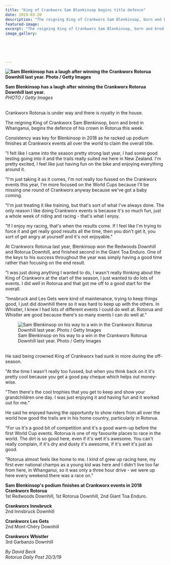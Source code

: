 ```yaml
---
title: "King of Crankworx Sam Blenkinsop begins title defence"
date: 2019-03-20
description: "The reigning King of Crankworx Sam Blenkinsop, born and bred in Whanganui, begins the defence of his crown in Rotorua"
featured-image: 
excerpt: "The reigning King of Crankworx Sam Blenkinsop, born and bred in Whanganui, begins the defence of his crown in Rotorua this week."
image_gallery:
	
	
	
	
	
---
```


<p><span><strong><img src="https://www.nzherald.co.nz/resizer/Oo9UlsxL2qeQOvKyyK_Ayq5Kawo=/620x413/smart/filters:quality(70)/arc-anglerfish-syd-prod-nzme.s3.amazonaws.com/public/7AWYADRAJBFJRDI4L4CPQ7J5UU.jpg" alt="Sam Blenkinsop has a laugh after winning the Crankworx Rotorua Downhill last year. Photo / Getty Images" /></strong></span></p>
<p><span><strong>Sam Blenkinsop has a laugh after winning the Crankworx Rotorua Downhill last year.</strong> <br /><em>PHOTO / Getty Images</em></span></p>
<p class="element element-paragraph"><br />Crankworx Rotorua is under way and there is royalty in the house.</p>
<p class="element element-paragraph">The reigning King of Crankworx Sam Blenkinsop, born and bred in Whanganui, begins the defence of his crown in Rotorua this week.</p>
<p class="element element-paragraph">Consistency was key for Blenkinsop in 2018 as he racked up podium finishes at Crankworx events all over the world to claim the overall title.</p>
<p class="element element-paragraph">"I felt like I came into the season pretty strong last year, I had some good testing going into it and the trails really suited me here in New Zealand. I'm pretty excited, I feel like just having fun on the bike and enjoying everything around it.</p>
<p class="element element-paragraph">"I'm just taking it as it comes, I'm not really too fussed on the Crankworx events this year, I'm more focused on the World Cups because I'll be missing one round of Crankworx anyway because we've got a baby coming.</p>
<p class="element element-paragraph">"I'm just treating it like training, but that's sort of what I've always done. The only reason I like doing Crankworx events is because it's so much fun, just a whole week of riding and racing - that's what I enjoy.</p>
<p class="element element-paragraph">"If I enjoy my racing, that's when the results come. If I feel like I'm trying to force it and get really good results all the time, then you don't get it, you sort of get angry at yourself and it's not enjoyable."</p>
<p class="element element-paragraph">At Crankworx Rotorua last year, Blenkinsop won the Redwoods Downhill and Rotorua Downhill, and finished second in the Giant Toa Enduro. One of the keys to his success throughout the year was simply having a good time rather than focusing on the end result.</p>
<p class="element element-paragraph">"I was just doing anything I wanted to do, I wasn't really thinking about the King of Crankworx at the start of the season, I just wanted to do lots of events. I did well in Rotorua and that got me off to a good start for the overall.</p>
<p class="element element-paragraph">"Innsbruck and Les Gets were kind of maintenance, trying to keep things good, I just did downhill there so it was hard to keep up with the others. In Whistler, I knew I had lots of different events I could do well at. Rotorua and Whistler are good because there's so many events I can do well at."</p>
<div class="element element-image"><figure><img id="" class="responsively-lazy inline-img loaded" src="https://www.nzherald.co.nz/resizer/JupqKcOFFvT2wQnHyHW_pWBY6GQ=/620x413/smart/filters:quality(70)/arc-anglerfish-syd-prod-nzme.s3.amazonaws.com/public/7FC5Q54BR5CIBD6FZ2VCMBGAFA.jpg" alt="Sam Blenkinsop on his way to a win in the Crankworx Rotorua Downhill last year. Photo / Getty Images" data-srcset="//www.nzherald.co.nz/resizer/DX3YnFh8Jw_mx-LglLVAjS8YKYs=/320x213/smart/filters:quality(70)/arc-anglerfish-syd-prod-nzme.s3.amazonaws.com/public/7FC5Q54BR5CIBD6FZ2VCMBGAFA.jpg 320w,//www.nzherald.co.nz/resizer/zRONchj3XtnX0rTIrsCVcy_qfvA=/375x250/smart/filters:quality(70)/arc-anglerfish-syd-prod-nzme.s3.amazonaws.com/public/7FC5Q54BR5CIBD6FZ2VCMBGAFA.jpg 375w,//www.nzherald.co.nz/resizer/JupqKcOFFvT2wQnHyHW_pWBY6GQ=/620x413/smart/filters:quality(70)/arc-anglerfish-syd-prod-nzme.s3.amazonaws.com/public/7FC5Q54BR5CIBD6FZ2VCMBGAFA.jpg 620w" /><figcaption><span>Sam Blenkinsop on his way to a win in the Crankworx Rotorua Downhill last year. Photo / Getty Images</span>
<div class="social-shares">&nbsp;</div>
</figcaption></figure></div>
<p class="element element-paragraph">He said being crowned King of Crankworx had sunk in more during the off-season.</p>
<p class="element element-paragraph">"At the time I wasn't really too fussed, but when you think back on it it's pretty cool because you get a good pay cheque which helps out money-wise.</p>
<p class="element element-paragraph">"Then there's the cool trophies that you get to keep and show your grandchildren one day. I was just enjoying it and having fun and it worked out for me."</p>
<p class="element element-paragraph">He said he enjoyed having the opportunity to show riders from all over the world how good the trails are in his home country, particularly in Rotorua.</p>
<p class="element element-paragraph">"For us it's a good bit of competition and it's a good warm-up before the first World Cup events. Rotorua is one of my favourite places to race in the world. The dirt is so good here, even if it's wet it's awesome. You can't really complain, if it's dry and dusty it's awesome, if it's wet it's just as good.</p>
<p class="element element-paragraph">"Rotorua almost feels like home to me. I kind of grew up racing here, my first ever national champs as a young kid was here and I didn't live too far from here, in Whanganui, so it was only a three hour drive - we were up here every weekend there was a race on."</p>
<p class="element element-paragraph"><strong>Sam Blenkinsop's podium finishes at Crankworx events in 2018</strong><br /><strong>Crankworx Rotorua</strong><br />1st Redwoods Downhill, 1st Rotorua Downhill, 2nd Giant Toa Enduro.</p>
<p class="element element-paragraph"><strong>Crankworx Innsbruck</strong><br />2nd Innsbruck Downhill</p>
<p class="element element-paragraph"><strong>Crankworx Les Gets</strong><br />2nd Mont-Ch&eacute;ry Downhill</p>
<p class="element element-paragraph"><strong>Crankworx Whistler</strong><br />3rd Garbanzo Downhill</p>
<p><em>By David Beck<br />Rotorua Daily Post 20/3/19</em></p>

